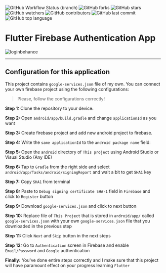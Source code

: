 ![GitHub Workflow Status (branch)](https://img.shields.io/github/workflow/status/iamnijat/firebase-authentication/Flutter%20CI/master)
![GitHub forks](https://img.shields.io/github/forks/iamnijat/firebase-authentication)
![GitHub stars](https://img.shields.io/github/stars/iamnijat/firebase-authentication)
![GitHub watchers](https://img.shields.io/github/watchers/iamnijat/firebase-authentication)
![GitHub contributors](https://img.shields.io/github/contributors/iamnijat/firebase-authentication)
![GitHub last commit](https://img.shields.io/github/last-commit/iamnijat/firebase-authentication)
![GitHub top language](https://img.shields.io/github/languages/top/iamnijat/firebase-authentication)

# Flutter Firebase Authentication App

![loginbehance](https://user-images.githubusercontent.com/42466886/138568644-bdc7d7ef-fe22-45a5-a54b-621c35d5d186.png)

-------

## Configuration for this application

This project contains `google-services.json` file of my own. You can connect your own firebase project using the following configurations:

> Please, follow the configurations correctly!

**Step 1:** Clone the repository to your device.

**Step 2:** Open `android/app/build.gradle` and change `applicationId` as you want

**Step 3:** Create firebase project and add new android project to firebase.

**Step 4:** Write the `same applicationId` to the `android package name` field:

**Step 5:** Open the `android` directory of `This project` using Android Studio or Visual Studio (Any IDE)

**Step 6:** Tap to `Gradle` from the right side and select `android/app/Tasks/android/signingReport` and wait a bit to get `SHA1` key

**Step 7:** Copy `SHA1` from terminal

**Step 8:** Paste to `Debug signing certificate SHA-1` field in `Firebase` and click to `Register` button

**Step 9:** Download `google-services.json` and click to next button

**Step 10:** Replace file of `This Project` that is stored in `android/app/` called `google-services.json` with your own `google-services.json` file that you downloaded in the previous step

**Step 11:** Click `Next` and `Skip` button in the next steps

**Step 12:** Go to `Authentication` screen in Firebase and enable `Email/Password` and `Google` authentication

**Finally:** You've done entire steps correctly and I make sure that this project will have paramount effect on your progress learning `Flutter`
